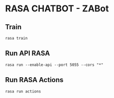 # RASA CHATBOT - ZABot

## Train
`rasa train`

## Run API RASA
`rasa run --enable-api --port 5055 --cors "*"`

## Run RASA Actions
`rasa run actions`